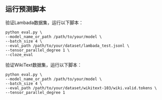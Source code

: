 

## 运行预测脚本

验证Lambada数据集，运行以下脚本：
```
python eval.py \
--model_name_or_path /path/to/your/model \
--batch_size 4 \
--eval_path /path/to/your/dataset/lambada_test.jsonl \
--tensor_parallel_degree 1 \
--cloze_eval
```

验证WikiText数据集，运行以下脚本：
```
python eval.py \
--model_name_or_path /path/to/your/model \
--batch_size 4 \
--eval_path /path/to/your/dataset/wikitext-103/wiki.valid.tokens \
--tensor_parallel_degree 1
```

